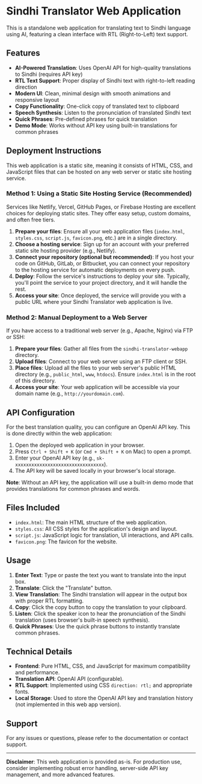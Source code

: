 # Sindhi Translator Web Application

This is a standalone web application for translating text to Sindhi language using AI, featuring a clean interface with RTL (Right-to-Left) text support.

## Features

- **AI-Powered Translation**: Uses OpenAI API for high-quality translations to Sindhi (requires API key)
- **RTL Text Support**: Proper display of Sindhi text with right-to-left reading direction
- **Modern UI**: Clean, minimal design with smooth animations and responsive layout
- **Copy Functionality**: One-click copy of translated text to clipboard
- **Speech Synthesis**: Listen to the pronunciation of translated Sindhi text
- **Quick Phrases**: Pre-defined phrases for quick translation
- **Demo Mode**: Works without API key using built-in translations for common phrases

## Deployment Instructions

This web application is a static site, meaning it consists of HTML, CSS, and JavaScript files that can be hosted on any web server or static site hosting service.

### Method 1: Using a Static Site Hosting Service (Recommended)

Services like Netlify, Vercel, GitHub Pages, or Firebase Hosting are excellent choices for deploying static sites. They offer easy setup, custom domains, and often free tiers.

1.  **Prepare your files**: Ensure all your web application files (`index.html`, `styles.css`, `script.js`, `favicon.png`, etc.) are in a single directory.
2.  **Choose a hosting service**: Sign up for an account with your preferred static site hosting provider (e.g., Netlify).
3.  **Connect your repository (optional but recommended)**: If you host your code on GitHub, GitLab, or Bitbucket, you can connect your repository to the hosting service for automatic deployments on every push.
4.  **Deploy**: Follow the service's instructions to deploy your site. Typically, you'll point the service to your project directory, and it will handle the rest.
5.  **Access your site**: Once deployed, the service will provide you with a public URL where your Sindhi Translator web application is live.

### Method 2: Manual Deployment to a Web Server

If you have access to a traditional web server (e.g., Apache, Nginx) via FTP or SSH:

1.  **Prepare your files**: Gather all files from the `sindhi-translator-webapp` directory.
2.  **Upload files**: Connect to your web server using an FTP client or SSH.
3.  **Place files**: Upload all the files to your web server's public HTML directory (e.g., `public_html`, `www`, `htdocs`). Ensure `index.html` is in the root of this directory.
4.  **Access your site**: Your web application will be accessible via your domain name (e.g., `http://yourdomain.com`).

## API Configuration

For the best translation quality, you can configure an OpenAI API key. This is done directly within the web application:

1.  Open the deployed web application in your browser.
2.  Press `Ctrl + Shift + K` (or `Cmd + Shift + K` on Mac) to open a prompt.
3.  Enter your OpenAI API key (e.g., `sk-xxxxxxxxxxxxxxxxxxxxxxxxxxxxxxxxx`).
4.  The API key will be saved locally in your browser's local storage.

**Note**: Without an API key, the application will use a built-in demo mode that provides translations for common phrases and words.

## Files Included

-   `index.html`: The main HTML structure of the web application.
-   `styles.css`: All CSS styles for the application's design and layout.
-   `script.js`: JavaScript logic for translation, UI interactions, and API calls.
-   `favicon.png`: The favicon for the website.

## Usage

1.  **Enter Text**: Type or paste the text you want to translate into the input box.
2.  **Translate**: Click the "Translate" button.
3.  **View Translation**: The Sindhi translation will appear in the output box with proper RTL formatting.
4.  **Copy**: Click the copy button to copy the translation to your clipboard.
5.  **Listen**: Click the speaker icon to hear the pronunciation of the Sindhi translation (uses browser's built-in speech synthesis).
6.  **Quick Phrases**: Use the quick phrase buttons to instantly translate common phrases.

## Technical Details

-   **Frontend**: Pure HTML, CSS, and JavaScript for maximum compatibility and performance.
-   **Translation API**: OpenAI API (configurable).
-   **RTL Support**: Implemented using CSS `direction: rtl;` and appropriate fonts.
-   **Local Storage**: Used to store the OpenAI API key and translation history (not implemented in this web app version).

## Support

For any issues or questions, please refer to the documentation or contact support.

---

**Disclaimer**: This web application is provided as-is. For production use, consider implementing robust error handling, server-side API key management, and more advanced features.

